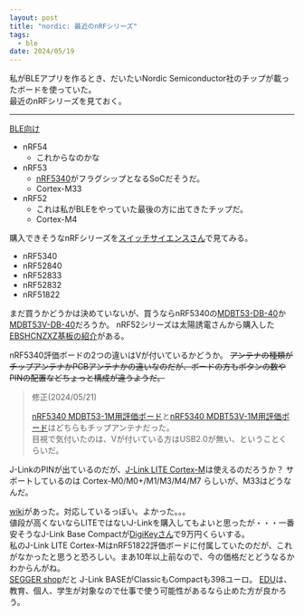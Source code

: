 ```yaml
---
layout: post
title: "nordic: 最近のnRFシリーズ"
tags:
  - ble
date: 2024/05/19
---
```


私がBLEアプリを作るとき、だいたいNordic Semiconductor社のチップが載ったボードを使っていた。  
最近のnRFシリーズを見ておく。

----

[BLE向け](https://www.nordicsemi.com/Products/Wireless/Bluetooth-Low-Energy)

* nRF54
  * これからなのかな
* nRF53
  * [nRF5340](https://www.nordicsemi.com/Products/nRF5340)がフラグシップとなるSoCだそうだ。
  * Cortex-M33
* nRF52
  * これは私がBLEをやっていた最後の方に出てきたチップだ。
  * Cortex-M4

購入できそうなnRFシリーズを[スイッチサイエンスさん](https://www.switch-science.com/search?sort_by=relevance&options%5Bunavailable_products%5D=hide&type=article%2Cpage%2Cproduct&q=nrf)で見てみる。

* nRF5340
* nRF52840
* nRF52833
* nRF52832
* nRF51822

まだ買うかどうかは決めていないが、買うならnRF5340の[MDBT53-DB-40](https://www.switch-science.com/products/8620?_pos=6&_sid=9e8aea19a&_ss=r)か[MDBT53V-DB-40](https://www.switch-science.com/products/8623?_pos=7&_sid=9e8aea19a&_ss=r)だろうか。
nRF52シリーズは太陽誘電さんから購入した[EBSHCNZXZ基板の紹介](https://hiro99ma.blogspot.com/2016/07/nrf52ebshcnzxz_16.html)がある。  

nRF5340評価ボードの2つの違いはVが付いているかどうか。 ~~アンテナの種類がチップアンテナかPCBアンテナかの違いなのだが、ボードの方もボタンの数やPINの配置などちょっと構成が違うようだ。~~ 

<blockquote>
修正(2024/05/21)  
  
[nRF5340 MDBT53-1M用評価ボード](https://www.switch-science.com/products/8620)と[nRF5340 MDBT53V-1M用評価ボード](https://www.switch-science.com/products/8623)はどちらもチップアンテナだった。  
目視で気付いたのは、Vが付いている方はUSB2.0が無い、ということくらいだ。
</blockquote>

J-LinkのPINが出ているのだが、[J-Link LITE Cortex-M](https://www.segger.com/products/debug-probes/j-link/models/j-link-lite/j-link-lite-cortex-m/)は使えるのだろうか？  サポートしているのは Cortex-M0/M0+/M1/M3/M4/M7 らしいが、M33はどうなんだ。

[wiki](https://wiki.segger.com/J-Link_LITE_Cortex-M_V9)があった。対応しているっぽい。よかった。。。  
値段が高くないならLITEではないJ-Linkを購入してもよいと思ったが・・・一番安そうなJ-Link Base Compactが[DigiKeyさん](https://www.digikey.jp/ja/products/detail/segger-microcontroller-systems/8-19-00/7386652)で9万円くらいする。  
私のJ-Link LITE Cortex-MはnRF51822評価ボードに付属していたのだが、これがなかったと思うと恐ろしい。まあ10年以上前なので、今の価格だとどうなるかわからんがね。  
[SEGGER shop](https://shop.segger.com/debug-trace-probes/?p=2)だと J-Link BASEがClassicもCompactも398ユーロ。
[EDU](https://www.segger.com/products/debug-probes/j-link/models/j-link-edu-mini/)は、教育、個人、学生が対象なので仕事で使う可能性があるなら止めた方が良かろう。
